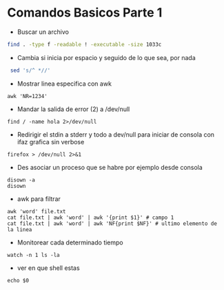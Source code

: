 # Comandos Basicos Parte 1

- Buscar un archivo
  
```bash
find . -type f -readable ! -executable -size 1033c
```

- Cambia si inicia por espacio y seguido de lo que sea, por nada
  
```bash
 sed 's/^ *//'
```

- Mostrar linea especifica con awk
```
awk 'NR=1234'
```
- Mandar la salida de error (2) a /dev/null
```
find / -name hola 2>/dev/null
```
- Redirigir el stdin a stderr y todo a dev/null para iniciar de consola con ifaz grafica sin verbose
```
firefox > /dev/null 2>&1
```
- Des asociar un proceso que se habre por ejemplo desde consola
```
disown -a
disown
```
- awk para filtrar
```
awk 'word' file.txt
cat file.txt | awk 'word' | awk '{print $1}' # campo 1
cat file.txt | awk 'word' | awk 'NF{print $NF}' # ultimo elemento de la linea
``` 

- Monitorear cada determinado tiempo
```
watch -n 1 ls -la
```

- ver en que shell estas
```
echo $0
```

 